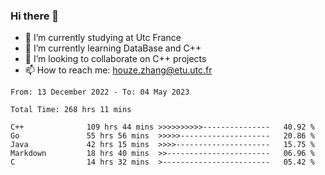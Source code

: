### Hi there 👋
- 🔭 I’m currently studying at Utc France
- 🌱 I’m currently learning DataBase and C++
- 👯 I’m looking to collaborate on C++ projects
- 📫 How to reach me: houze.zhang@etu.utc.fr

<!--START_SECTION:waka-->

```text
From: 13 December 2022 - To: 04 May 2023

Total Time: 268 hrs 11 mins

C++              109 hrs 44 mins >>>>>>>>>>---------------   40.92 %
Go               55 hrs 56 mins  >>>>>--------------------   20.86 %
Java             42 hrs 15 mins  >>>>---------------------   15.75 %
Markdown         18 hrs 40 mins  >>-----------------------   06.96 %
C                14 hrs 32 mins  >------------------------   05.42 %
```

<!--END_SECTION:waka-->

